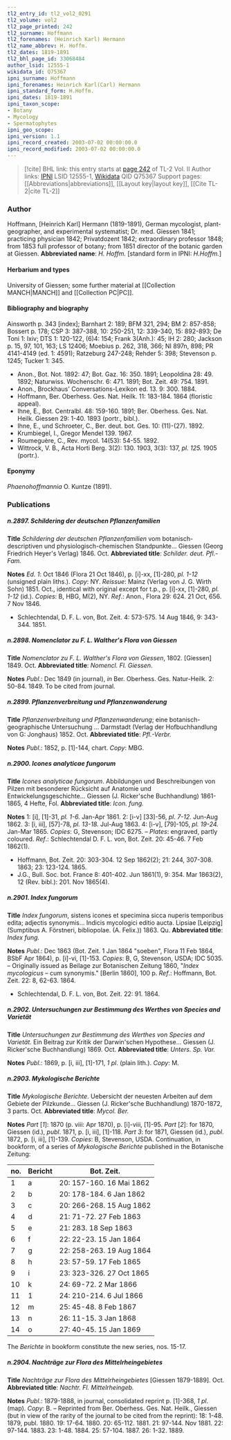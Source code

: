 ```yaml
---
tl2_entry_id: tl2_vol2_0291
tl2_volume: vol2
tl2_page_printed: 242
tl2_surname: Hoffmann
tl2_forenames: (Heinrich Karl) Hermann
tl2_name_abbrev: H. Hoffm.
tl2_dates: 1819-1891
tl2_bhl_page_id: 33068484
author_lsid: 12555-1
wikidata_id: Q75367
ipni_surname: Hoffmann
ipni_forenames: Heinrich Karl(Carl) Hermann
ipni_standard_form: H.Hoffm.
ipni_dates: 1819-1891
ipni_taxon_scope: 
- Botany
- Mycology
- Spermatophytes
ipni_geo_scope: 
ipni_version: 1.1
ipni_record_created: 2003-07-02 00:00:00.0
ipni_record_modified: 2003-07-02 00:00:00.0
---
```


> [!cite] BHL link: this entry starts at [page 242](https://www.biodiversitylibrary.org/page/33068484) of TL-2 Vol. II
> Author links: [IPNI](https://www.ipni.org/a/12555-1) LSID 12555-1, [Wikidata](https://www.wikidata.org/wiki/Q75367) QID Q75367
> Support pages: [[Abbreviations|abbreviations]], [[Layout key|layout key]], [[Cite TL-2|cite TL-2]]

### Author

Hoffmann, \[Heinrich Karl\] Hermann (1819-1891), German mycologist, plant-geographer, and experimental systematist; Dr. med. Giessen 1841; practicing physician 1842; Privatdozent 1842; extraordinary professor 1848; from 1853 full professor of botany; from 1851 director of the botanic garden at Giessen. 
**Abbreviated name**: *H. Hoffm.* \[standard form in IPNI: *H.Hoffm.*\]

#### Herbarium and types

University of Giessen; some further material at [[Collection MANCH|MANCH]] and [[Collection PC|PC]].

#### Bibliography and biography

Ainsworth p. 343 \[index\]; Barnhart 2: 189; BFM 321, 294; BM 2: 857-858; Bossert p. 178; CSP 3: 387-388, 10: 250-251, 12: 339-340, 15: 892-893; De Toni 1: lxiv; DTS 1: 120-122, (6)4: 154; Frank 3(Anh.): 45; IH 2: 280; Jackson p. 15, 97, 101, 163; LS 12406; Moebius p. 262, 318, 366; NI 897n, 898; PR 4141-4149 (ed. 1: 4591); Ratzeburg 247-248; Rehder 5: 398; Stevenson p. 1245; Tucker 1: 345.
- Anon., Bot. Not. 1892: 47; Bot. Gaz. 16: 350. 1891; Leopoldina 28: 49. 1892; Naturwiss. Wochenschr. 6: 471. 1891; Bot. Zeit. 49: 754. 1891.
- Anon., Brockhaus' Conversations-Lexikon ed. 13. 9: 300. 1884.
- Hoffmann, Ber. Oberhess. Ges. Nat. Heilk. 11: 183-184. 1864 (floristic appeal).
- Ihne, E., Bot. Centralbl. 48: 159-160. 1891; Ber. Oberhess. Ges. Nat. Heilk. Giessen 29: 1-40. 1893 (portr., bibl.).
- Ihne, E., und Schroeter, C., Ber. deut. bot. Ges. 10: (11)-(27). 1892.
- Krumbiegel, I., Gregor Mendel 139. 1967.
- Roumeguère, C., Rev. mycol. 14(53): 54-55. 1892.
- Wittrock, V. B., Acta Horti Berg. 3(2): 130. 1903, 3(3): 137, *pl. 125.* 1905 (portr.).

#### Eponymy

*Phaenohoffmannia* O. Kuntze (1891).

### Publications

##### n.2897. Schildering der deutschen Pflanzenfamilien

**Title**
*Schildering der deutschen Pflanzenfamilien* vom botanisch-descriptiven und physiologisch-chemischen Standpunkte... Giessen (Georg Friedrich Heyer's Verlag) 1846. Oct.
**Abbreviated title**: *Schilder. deut. Pfl.-Fam.*

**Notes**
*Ed. 1*: Oct 1846 (Flora 21 Oct 1846), p. \[i\]-xx, \[1\]-280, *pl. 1-12* (unsigned plain liths.). *Copy*: NY.
*Reissue*: Mainz (Verlag von J. G. Wirth Sohn) 1851. Oct., identical with original except for t.p., p. \[i\]-xx, \[1\]-280, *pl. 1-12* (id.). *Copies*: B, HBG, M(2), NY.
*Ref*.: Anon., Flora 29: 624. 21 Oct, 656. 7 Nov 1846.
- Schlechtendal, D. F. L. von, Bot. Zeit. 4: 573-575. 14 Aug 1846, 9: 343-344. 1851.

##### n.2898. Nomenclator zu F. L. Walther's Flora von Giessen

**Title**
*Nomenclator zu F. L. Walther's Flora von Giessen*, 1802. \[Giessen\] 1849. Oct.
**Abbreviated title**: *Nomencl. Fl. Giessen*.

**Notes**
*Publ*.: Dec 1849 (in journal), *in* Ber. Oberhess. Ges. Natur-Heilk. 2: 50-84. 1849. To be cited from journal.

##### n.2899. Pflanzenverbreitung und Pflanzenwanderung

**Title**
*Pflanzenverbreitung und Pflanzenwanderung*; eine botanisch-geographische Untersuchung ... Darmstadt (Verlag der Hofbuchhandlung von G: Jonghaus) 1852. Oct.
**Abbreviated title**: *Pfl.-Verbr.*

**Notes**
*Publ*.: 1852, p. \[1\]-144, chart. *Copy*: MBG.

##### n.2900. Icones analyticae fungorum

**Title**
*Icones analyticae fungorum*. Abbildungen und Beschreibungen von Pilzen mit besonderer Rücksicht auf Anatomie und Entwickelungsgeschichte... Giessen (J. Ricker'sche Buchhandlung) 1861-1865, 4 Hefte, Fol.
**Abbreviated title**: *Icon. fung.*

**Notes**
1: \[i\], \[1\]-31, *pl. 1-6.* Jan-Apr 1861.
2: \[i-v\] \[33\]-56, *pl. 7-12.* Jun-Aug 1862.
3: \[i, iii\], \[57\]-78, *pl. 13-18.* Jul-Aug 1863.
4: \[i-v\], \[79\]-105, *pl. 19-24.* Jan-Mar 1865.
*Copies*: G, Stevenson; IDC 6275. – *Plates*: engraved, partly coloured.
*Ref*.: Schlechtendal D. F. L. von, Bot. Zeit. 20: 45-46. 7 Feb 1862(1).
- Hoffmann, Bot. Zeit. 20: 303-304. 12 Sep 1862(2); 21: 244, 307-308. 1863; 23: 123-124. 1865.
- J.G., Bull. Soc. bot. France 8: 401-402. Jun 1861(1), 9: 354. Mar 1863(2), 12 (Rev. bibl.): 201. Nov 1865(4).

##### n.2901. Index fungorum

**Title**
*Index fungorum*, sistens icones et specimina sicca nuperis temporibus edita; adjectis synonymis... Indicis mycologici editio aucta. Lipsiae \[Leipzig\] (Sumptibus A. Förstneri, bibliopolae. (A. Felix.)) 1863. Qu.
**Abbreviated title**: *Index fung.*

**Notes**
*Publ*.: Dec 1863 (Bot. Zeit. 1 Jan 1864 "soeben", Flora 11 Feb 1864, BSbF Apr 1864), p. \[i\]-vi, \[1\]-153. *Copies*: B, G, Stevenson, USDA; IDC 5035. – Originally issued as Beilage zur Botanischen Zeitung 1860, "*Index mycologicus* – cum synonymis." \[Berlin 1860\], 100 p.
*Ref*.: Hoffmann, Bot. Zeit. 22: 8, 62-63. 1864.
- Schlechtendal, D. F. L. von, Bot. Zeit. 22: 91. 1864.

##### n.2902. Untersuchungen zur Bestimmung des Werthes von Species and Varietät

**Title**
*Untersuchungen zur Bestimmung des Werthes von Species and Varietät*. Ein Beitrag zur Kritik der Darwin'schen Hypothese... Giessen (J. Ricker'sche Buchhandlung) 1869. Oct.
**Abbreviated title**: *Unters. Sp. Var.*

**Notes**
*Publ*.: 1869, p. \[i, iii\], \[1\]-171, *1 pl*. (plain lith.). *Copy*: M.

##### n.2903. Mykologische Berichte

**Title**
*Mykologische Berichte*. Uebersicht der neuesten Arbeiten auf dem Gebiete der Pilzkunde... Giessen (J. Ricker'sche Buchhandlung) 1870-1872, 3 parts. Oct.
**Abbreviated title**: *Mycol. Ber.*

**Notes**
*Part* \[*1*\]: 1870 (p. viii: Apr 1870), p. \[i\]-viii, \[1\]-95.
*Part* \[*2*\]: for 1870, Giessen (id.), *publ*. 1871, p. \[i, iii\], \[1\]-118.
*Part 3*: for 1871, Giessen (id.), *publ*. 1872, p. \[i, iii\], \[1\]-139.
*Copies*: B, Stevenson, USDA.
Continuation, in bookform, of a series of *Mykologische Berichte* published in the Botanische Zeitung:

|no.	|Bericht	|Bot. Zeit.|
|---	|---	|---	|
|1	|a	|20: 157-160. 16 Mai 1862|
|2	|b	|20: 178-184. 6 Jan 1862|
|3	|c	|20: 266-268. 15 Aug 1862|
|4	|d	|21: 71-72. 27 Feb 1863|
|5	|e	|21: 283. 18 Sep 1863|
|6	|f	|22: 22-23. 15 Jan 1864|
|7	|g	|22: 258-263. 19 Aug 1864|
|8	|h	|23: 57-59. 17 Feb 1865|
|9	|i	|23: 323-326. 27 Oct 1865|
|10	|k	|24: 69-72. 2 Mar 1866|
|11	|1	|24: 210-214. 6 Jul 1866|
|12	|m	|25: 45-48. 8 Feb 1867|
|13	|n	|26: 11-15. 3 Jan 1868|
|14	|o	|27: 40-45. 15 Jan 1869|

The *Berichte* in bookform constitute the new series, nos. 15-17.

##### n.2904. Nachträge zur Flora des Mittelrheingebietes

**Title**
*Nachträge zur Flora des Mittelrheingebietes* \[Giessen 1879-1889\]. Oct.
**Abbreviated title**: *Nachtr. Fl. Mittelrheingeb.*

**Notes**
*Publ*.: 1879-1888, in journal, consolidated reprint p. \[1\]-368, *1 pl*. (map). *Copy*: B. – Reprinted from Ber. Oberhess. Ges. Nat. Heilk., Giessen (but in view of the rarity of the journal to be cited from the reprint):
18: 1-48. 1879, publ. 1880.
19: 17-64. 1880.
20: 65-112. 1881.
21: 97-144. Nov 1881.
22: 97-144. 1883.
23: 1-48. 1884.
25: 57-104. 1887.
26: 1-32. 1889.


